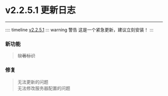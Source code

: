 # v2.2.5.1 更新日志  

___

:::: timeline [v2.2.5.1](https://github.com/MCSLTeam/MCSL2/releases/tag/v2.2.5.1)
::: warning 警告
这是一个紧急更新，建议立刻安装！
:::
### 新功能

> ~~软著标识~~

### 修复

> 无法更新的问题  
> 无法修改服务器配置的问题